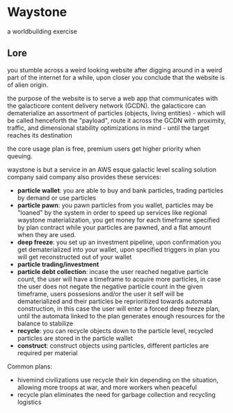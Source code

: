 # Waystone

a worldbuilding exercise

## Lore

you stumble across a weird looking website after digging around in a weird part of the internet for a while, upon closer you conclude that the website is of alien origin.

the purpose of the website is to serve a web app that communicates with the galacticore content delivery network (GCDN).
the galacticore can dematerialize an assortment of particles (objects, living entities) - which will be called henceforth the "payload",
route it across the GCDN with proximity, traffic, and dimensional stability optimizations in mind - until the target reaches its destination

the core usage plan is free, premium users get higher priority when queuing.

waystone is but a service in an AWS esque galactic level scaling solution company
said company also provides these services:

-   **particle wallet**: you are able to buy and bank particles, trading particles by demand or use particles
-   **particle pawn**: you pawn particles from you wallet, particles may be "loaned" by the system in order to speed up services like regional waystone materialization, you get money for each timeframe specified by plan contract while your particles are pawned, and a flat amount when they are used.
-   **deep freeze**: you set up an investment pipeline, upon confirmation you get dematerialized into your wallet, upon specified triggers in plan you will get reconstructed out of your wallet
-   **particle trading/investment**
-   **particle debt collection**: incase the user reached negative particle count, the user will have a timeframe to acquire more particles, in case the user does not negate the negative particle count in the given timeframe, users possesions and/or the user it self will be dematerialized and their particles be reprioritized towards automata construction, in this case the user will enter a forced deep freeze plan, until the automata linked to the plan generates enough resources for the balance to stabilize
-   **recycle**: you can recycle objects down to the particle level, recycled particles are stored in the particle wallet
-   **construct**: construct objects using particles, different particles are required per material

Common plans:

-   hivemind civilizations use recycle their kin depending on the situation, allowing more troops at war, and more workers when peaceful
-   recycle plan eliminates the need for garbage collection and recycling logistics
